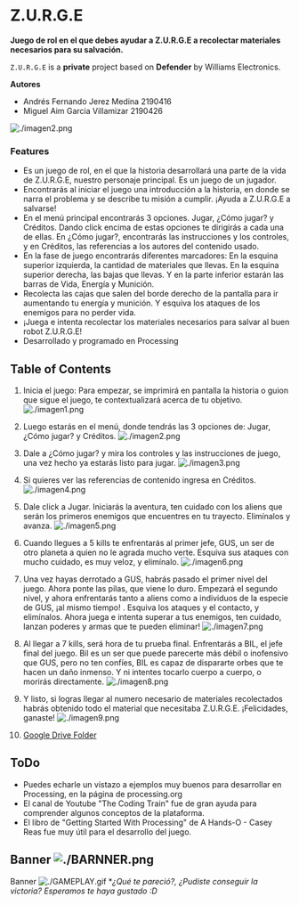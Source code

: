 
Z.U.R.G.E 
================


**Juego de rol en el que debes ayudar a Z.U.R.G.E a recolectar materiales necesarios para su salvación.**


`Z.U.R.G.E` is a **private** project based on **Defender** by Williams Electronics.

**Autores**
- Andrés Fernando Jerez Medina 2190416
- Miguel Aim Garcia Villamizar 2190426

![./imagen2.png](./imagen2.png)

### Features

- Es un juego de rol, en el que la historia desarrollará una parte de la vida de Z.U.R.G.E, nuestro personaje principal. Es un juego de un jugador.
- Encontrarás al iniciar el juego una introducción a la historia, en donde se narra el problema y se describe tu misión a cumplir. ¡Ayuda a Z.U.R.G.E a salvarse!
- En el menú principal encontrarás 3 opciones. Jugar, ¿Cómo jugar? y Créditos. Dando click encima de estas opciones te dirigirás a cada una de ellas. En ¿Cómo jugar?, encontrarás las instrucciones y los controles, y en Créditos, las referencias a los autores del contenido usado.
- En la fase de juego encontrarás diferentes marcadores: En la esquina superior izquierda, la cantidad de materiales que llevas. En la esquina superior derecha, las bajas que llevas. Y en la parte inferior estarán las barras de Vida, Energía y Munición.
- Recolecta las cajas que salen del borde derecho de la pantalla para ir aumentando tu energía y munición. Y esquiva los ataques de los enemigos para no perder vida.
- ¡Juega e intenta recolectar los materiales necesarios para salvar al buen robot Z.U.R.G.E!
- Desarrollado y programado en Processing

Table of Contents
-----------------

1. Inicia el juego: Para empezar, se imprimirá en pantalla la historia o guion que sigue el juego, te contextualizará acerca de tu objetivo.
 ![./imagen1.png](./imagen1.png)

2.  Luego estarás en el menú, donde tendrás las 3 opciones de: Jugar, ¿Cómo jugar? y Créditos. 
 ![./imagen2.png](./imagen2.png)
3.  Dale a ¿Cómo jugar? y mira los controles y las instrucciones de juego, una vez hecho ya estarás listo para jugar. 
![./imagen3.png](./imagen3.png)
4. Si quieres ver las referencias de contenido ingresa en Créditos. 
![./imagen4.png](./imagen4.png)
5. Dale click a Jugar. Iniciarás la aventura, ten cuidado con los aliens que serán los primeros enemigos que encuentres en tu trayecto. Elimínalos y avanza.
![./imagen5.png](./imagen5.png)
6.  Cuando llegues a 5 kills te enfrentarás al primer jefe, GUS, un ser de otro planeta a quien no le agrada mucho verte. Esquiva sus ataques con mucho cuidado, es muy veloz, y elimínalo.
![./imagen6.png](./imagen6.png)
7.  Una vez hayas derrotado a GUS, habrás pasado el primer nivel del juego. Ahora ponte las pilas, que viene lo duro. Empezará el segundo nivel, y ahora enfrentarás tanto a aliens como a individuos de la especie de GUS, ¡al mismo tiempo! . Esquiva los ataques y el contacto, y elimínalos. Ahora juega e intenta superar a tus enemigos, ten cuidado, lanzan poderes y armas que te pueden eliminar! 
![./imagen7.png](./imagen7.png)
8. Al llegar a 7 kills, será hora de tu prueba final. Enfrentarás a BIL, el jefe final del juego. Bil es un ser que puede parecerte más débil o inofensivo que GUS, pero no ten confíes, BIL es capaz de dispararte orbes que te hacen un daño inmenso. Y ni intentes tocarlo cuerpo a cuerpo, o morirás directamente. 
![./imagen8.png](./imagen8.png)
9. Y listo, si logras llegar al numero necesario de materiales recolectados habrás obtenido todo el material que necesitaba Z.U.R.G.E. ¡Felicidades, ganaste!
![./imagen9.png](./imagen9.png)
11. [Google Drive Folder](https://drive.google.com/drive/u/0/folders/1aHus9c-BhTCQxW1XMB5bADENxPvwtL3g)

ToDo
----

- Puedes echarle un vistazo a ejemplos muy buenos para desarrollar en Processing, en la página de processing.org 
- El canal de Youtube "The Coding Train" fue de gran ayuda para comprender algunos conceptos de la plataforma.
- El libro de "Getting Started With Processing" de A Hands-O - Casey Reas fue muy útil para el desarrollo del juego.

Banner
![./BARNNER.png](./BARNNER.png)
----

Banner
![./GAMEPLAY.gif](./GAMEPLAY.gif)
**¿Qué te pareció?, ¿Pudiste conseguir la victoria? Esperamos te haya gustado :D*

